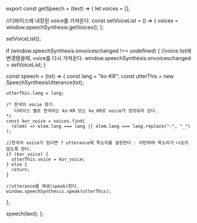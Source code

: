 export const getSpeech = (text) => {
let voices = [];

//디바이스에 내장된 voice를 가져온다.
const setVoiceList = () => {
voices = window.speechSynthesis.getVoices();
};

setVoiceList();

if (window.speechSynthesis.onvoiceschanged !== undefined) {
//voice list에 변경됐을때, voice를 다시 가져온다.
window.speechSynthesis.onvoiceschanged = setVoiceList;
}

const speech = (txt) => {
const lang = "ko-KR";
const utterThis = new SpeechSynthesisUtterance(txt);

    utterThis.lang = lang;

    /* 한국어 vocie 찾기
       디바이스 별로 한국어는 ko-KR 또는 ko_KR로 voice가 정의되어 있다.
    */
    const kor_voice = voices.find(
      (elem) => elem.lang === lang || elem.lang === lang.replace("-", "_")
    );

    //힌국어 voice가 있다면 ? utterance에 목소리를 설정한다 : 리턴하여 목소리가 나오지 않도록 한다.
    if (kor_voice) {
      utterThis.voice = kor_voice;
    } else {
      return;
    }

    //utterance를 재생(speak)한다.
    window.speechSynthesis.speak(utterThis);

};

speech(text);
};
